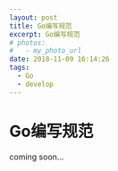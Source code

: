 ```yaml
---
layout: post
title: Go编写规范
excerpt: Go编写规范
# photos:
#   - my_photo_url
date: 2018-11-09 16:14:26
tags: 
  - Go
  - develop
---
```


# Go编写规范

coming soon...